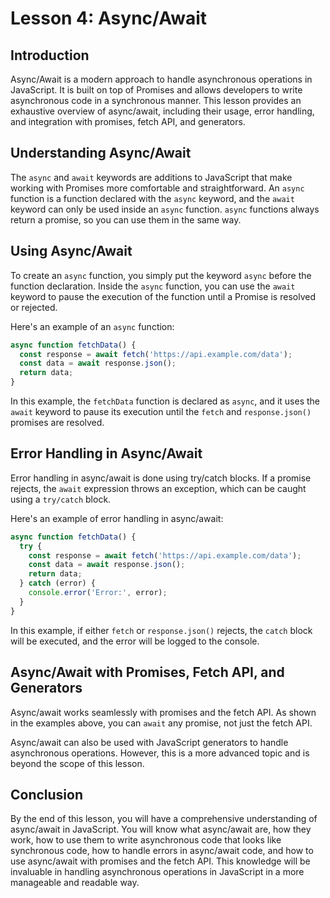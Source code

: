 # Lesson 4: Async/Await

## Introduction

Async/Await is a modern approach to handle asynchronous operations in JavaScript. It is built on top of Promises and allows developers to write asynchronous code in a synchronous manner. This lesson provides an exhaustive overview of async/await, including their usage, error handling, and integration with promises, fetch API, and generators.

## Understanding Async/Await

The `async` and `await` keywords are additions to JavaScript that make working with Promises more comfortable and straightforward. An `async` function is a function declared with the `async` keyword, and the `await` keyword can only be used inside an `async` function. `async` functions always return a promise, so you can use them in the same way.

## Using Async/Await

To create an `async` function, you simply put the keyword `async` before the function declaration. Inside the `async` function, you can use the `await` keyword to pause the execution of the function until a Promise is resolved or rejected.

Here's an example of an `async` function:

```javascript
async function fetchData() {
  const response = await fetch('https://api.example.com/data');
  const data = await response.json();
  return data;
}
```

In this example, the `fetchData` function is declared as `async`, and it uses the `await` keyword to pause its execution until the `fetch` and `response.json()` promises are resolved.

## Error Handling in Async/Await

Error handling in async/await is done using try/catch blocks. If a promise rejects, the `await` expression throws an exception, which can be caught using a `try/catch` block.

Here's an example of error handling in async/await:

```javascript
async function fetchData() {
  try {
    const response = await fetch('https://api.example.com/data');
    const data = await response.json();
    return data;
  } catch (error) {
    console.error('Error:', error);
  }
}
```

In this example, if either `fetch` or `response.json()` rejects, the `catch` block will be executed, and the error will be logged to the console.

## Async/Await with Promises, Fetch API, and Generators

Async/await works seamlessly with promises and the fetch API. As shown in the examples above, you can `await` any promise, not just the fetch API.

Async/await can also be used with JavaScript generators to handle asynchronous operations. However, this is a more advanced topic and is beyond the scope of this lesson.

## Conclusion

By the end of this lesson, you will have a comprehensive understanding of async/await in JavaScript. You will know what async/await are, how they work, how to use them to write asynchronous code that looks like synchronous code, how to handle errors in async/await code, and how to use async/await with promises and the fetch API. This knowledge will be invaluable in handling asynchronous operations in JavaScript in a more manageable and readable way.